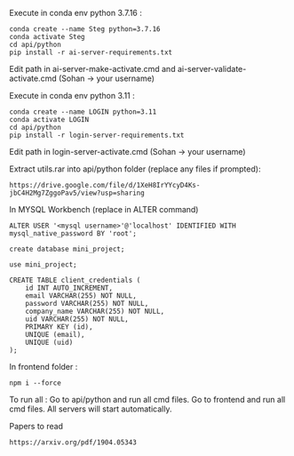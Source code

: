 Execute in conda env python 3.7.16 : 
```
conda create --name Steg python=3.7.16
conda activate Steg
cd api/python
pip install -r ai-server-requirements.txt
```
Edit path in ai-server-make-activate.cmd and ai-server-validate-activate.cmd (Sohan -> your username)


Execute in conda env python 3.11 :
```
conda create --name LOGIN python=3.11
conda activate LOGIN
cd api/python
pip install -r login-server-requirements.txt
```
Edit path in login-server-activate.cmd (Sohan -> your username)


Extract utils.rar into api/python folder (replace any files if prompted): 
```
https://drive.google.com/file/d/1XeH8IrYYcyD4Ks-jbC4H2Mg7ZggoPav5/view?usp=sharing
```

In MYSQL Workbench (replace <mysql username> in ALTER command)
```
ALTER USER '<mysql username>'@'localhost' IDENTIFIED WITH mysql_native_password BY 'root';

create database mini_project;

use mini_project;

CREATE TABLE client_credentials (
    id INT AUTO_INCREMENT,
    email VARCHAR(255) NOT NULL,
    password VARCHAR(255) NOT NULL,
    company_name VARCHAR(255) NOT NULL,
    uid VARCHAR(255) NOT NULL,
    PRIMARY KEY (id),
    UNIQUE (email),
    UNIQUE (uid)
);
```
In frontend folder : 
```
npm i --force
```
To run all : 
Go to api/python and run all cmd files. Go to frontend and run all cmd files. All servers will start automatically.


Papers to read
```
https://arxiv.org/pdf/1904.05343
```
